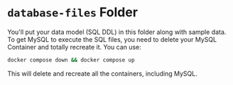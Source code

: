 # `database-files` Folder

You'll put your data model (SQL DDL) in this folder along with sample data.  To get MySQL to execute the SQL files, you need to delete your MySQL Container and totally recreate it.  You can use:

```bash
docker compose down && docker compose up
```

This will delete and recreate all the containers, including MySQL. 